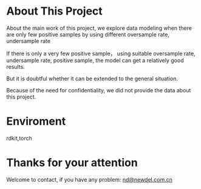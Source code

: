 # About This Project #

About the main work of this project, we explore data modeling when there are only few positive samples by using different oversample rate, undersample rate

If there is only a very few positive sample，  using suitable oversample rate, undersample rate, positive sample, the model can get a relatively good results.

But it is doubtful whether it can be extended to the general situation.

Because of the need for confidentiality, we did not provide the data about this project. 

# Enviroment #

rdkit,torch

# Thanks for your attention #

Welcome to contact, if you have any problem: nd@newdel.com.cn

